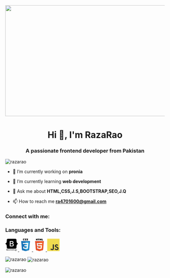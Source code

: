 <img height=350px width=800px src="https://www.mindstask.com/en/wp-content/uploads/2020/08/frontendSmallBanner.jpg">
<h1 align="center">Hi 👋, I'm RazaRao</h1>
<h3 align="center">A passionate frontend developer from Pakistan</h3>

<p align="left"> <img src="https://komarev.com/ghpvc/?username=razarao&label=Profile%20views&color=0e75b6&style=flat" alt="razarao" /> </p>

- 🔭 I’m currently working on **pronia**

- 🌱 I’m currently learning **web development**

- 💬 Ask me about **HTML,CSS,J.S,BOOTSTRAP,SEO,J.Q**

- 📫 How to reach me **ra4701600@gmail.com**

<h3 align="left">Connect with me:</h3>
<p align="left">
</p>

<h3 align="left">Languages and Tools:</h3>
<p align="left"> <a href="https://getbootstrap.com" target="_blank" rel="noreferrer"> <img src="https://raw.githubusercontent.com/devicons/devicon/master/icons/bootstrap/bootstrap-plain-wordmark.svg" alt="bootstrap" width="40" height="40"/> </a> <a href="https://www.w3schools.com/css/" target="_blank" rel="noreferrer"> <img src="https://raw.githubusercontent.com/devicons/devicon/master/icons/css3/css3-original-wordmark.svg" alt="css3" width="40" height="40"/> </a> <a href="https://www.w3.org/html/" target="_blank" rel="noreferrer"> <img src="https://raw.githubusercontent.com/devicons/devicon/master/icons/html5/html5-original-wordmark.svg" alt="html5" width="40" height="40"/> </a> <a href="https://developer.mozilla.org/en-US/docs/Web/JavaScript" target="_blank" rel="noreferrer"> <img src="https://raw.githubusercontent.com/devicons/devicon/master/icons/javascript/javascript-original.svg" alt="javascript" width="40" height="40"/> </a> </p>

<p><img align="left" src="https://github-readme-stats.vercel.app/api/top-langs?username=razarao&show_icons=true&locale=en&layout=compact" alt="razarao" /></p>

<p>&nbsp;<img align="center" src="https://github-readme-stats.vercel.app/api?username=razarao&show_icons=true&locale=en" alt="razarao" /></p>

<p><img align="center" src="https://github-readme-streak-stats.herokuapp.com/?user=razarao&" alt="razarao" /></p>
